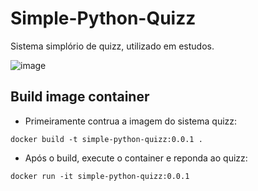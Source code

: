 # Simple-Python-Quizz

Sistema simplório de quizz, utilizado em estudos.

![image](https://user-images.githubusercontent.com/15057595/218906163-e54d400e-179c-459f-8f80-ff49525c4db9.png)

## Build image container

- Primeiramente contrua a imagem do sistema quizz:
```docker
docker build -t simple-python-quizz:0.0.1 .
```

- Após o build, execute o container e reponda ao quizz:
```docker
docker run -it simple-python-quizz:0.0.1
```